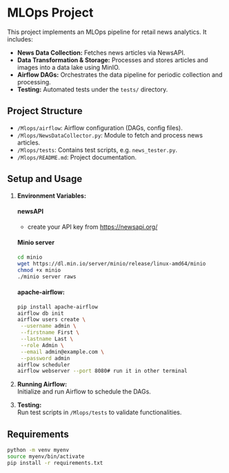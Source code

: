 # MLOps Project

This project implements an MLOps pipeline for retail news analytics. It includes:
- **News Data Collection:** Fetches news articles via NewsAPI.
- **Data Transformation & Storage:** Processes and stores articles and images into a data lake using MinIO.
- **Airflow DAGs:** Orchestrates the data pipeline for periodic collection and processing.
- **Testing:** Automated tests under the `tests/` directory.

## Project Structure
- `/Mlops/airflow`: Airflow configuration (DAGs, config files).
- `/Mlops/NewsDataCollector.py`: Module to fetch and process news articles.
- `/Mlops/tests`: Contains test scripts, e.g. `news_tester.py`.
- `/Mlops/README.md`: Project documentation.

## Setup and Usage
1. **Environment Variables:**
   #### newsAPI
   - create your API key from https://newsapi.org/
   #### Minio server
   ```bash
   cd minio
   wget https://dl.min.io/server/minio/release/linux-amd64/minio
   chmod +x minio
   ./minio server raws
   ```

    #### apache-airflow:
   ```bash
   pip install apache-airflow
   airflow db init
   airflow users create \
    --username admin \
    --firstname First \
    --lastname Last \
    --role Admin \
    --email admin@example.com \
    --password admin
   airflow scheduler
   airflow webserver --port 8080# run it in other terminal  
   
   ```
   
3. **Running Airflow:**  
   Initialize and run Airflow to schedule the DAGs.
4. **Testing:**  
   Run test scripts in `/Mlops/tests` to validate functionalities.

## Requirements
```bash
python -m venv myenv 
source myenv/bin/activate
pip install -r requirements.txt

```


